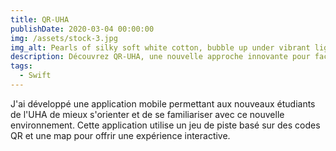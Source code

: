 ```yaml
---
title: QR-UHA
publishDate: 2020-03-04 00:00:00
img: /assets/stock-3.jpg
img_alt: Pearls of silky soft white cotton, bubble up under vibrant lighting
description: Découvrez QR-UHA, une nouvelle approche innovante pour faciliter votre orientation. Grâce à cette application mobile, vous pourrez vous repérer de manière ludique et interactive tout en explorant l'espace de l'UHA. 
tags:
  - Swift
---
```


J'ai développé une application mobile permettant aux nouveaux étudiants de l'UHA de mieux s'orienter et de se familiariser avec ce nouvelle environnement. Cette application utilise un jeu de piste basé sur des codes QR et une map pour offrir une expérience interactive.

